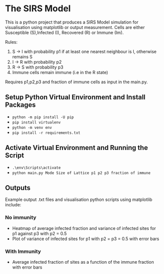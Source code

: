 # The SIRS Model
This is a python project that produces a SIRS Model simulation for visualisation using matplotlib or output measurement. Cells are either Susceptible (S),Infected (I), Recovered (R) or Immune (Im).

Rules:
1. S -> I with probability p1 if at least one nearest neighbour is I, otherwise remains S
2. I -> R with probability p2
3. R -> S with probability p3
4. Immune cells remain immune (i.e in the R state)

Requires p1,p2,p3 and fraction of immune cells as input in the main.py.

## Setup Python Virtual Environment and Install Packages
- ``` python -m pip install -U pip ```
- ``` pip install virtualenv ```
- ``` python -m venv env ```
- ``` pip install -r requirements.txt ```

## Activate Virtual Environment and Running the Script
- ``` .\env\Scripts\activate ```
- ``` python main.py Mode Size of Lattice p1 p2 p3 fraction of immune ```

## Outputs
Example output .txt files and visualisation python scripts using matplotlib include:

### No immunity
- Heatmap of average infected fraction and variance of infected sites for p1 against p3 with p2 = 0.5
- Plot of variance of infected sites for p1 with p2 = p3 = 0.5 with error bars

### With Immunity
- Average infected fraction of sites as a function of the immune fraction with error bars

